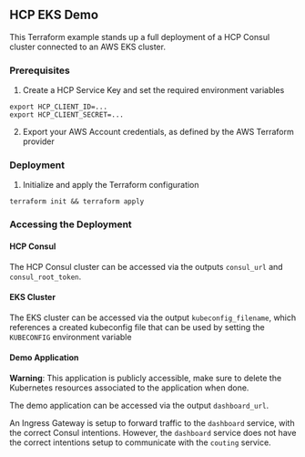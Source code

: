 ## HCP EKS Demo

This Terraform example stands up a full deployment of a HCP Consul cluster
connected to an AWS EKS cluster.

### Prerequisites

1. Create a HCP Service Key and set the required environment variables

```
export HCP_CLIENT_ID=...
export HCP_CLIENT_SECRET=...
```

2. Export your AWS Account credentials, as defined by the AWS Terraform provider

### Deployment

1. Initialize and apply the Terraform configuration

```
terraform init && terraform apply
```

### Accessing the Deployment

#### HCP Consul

The HCP Consul cluster can be accessed via the outputs `consul_url` and
`consul_root_token`.

#### EKS Cluster

The EKS cluster can be accessed via the output `kubeconfig_filename`, which
references a created kubeconfig file that can be used by setting the
`KUBECONFIG` environment variable

#### Demo Application

**Warning**: This application is publicly accessible, make sure to delete the Kubernetes
resources associated to the application when done.

The demo application can be accessed via the output `dashboard_url`.

An Ingress Gateway is setup to forward traffic to the `dashboard` service, with
the correct Consul intentions. However, the `dashboard` service does not have
the correct intentions setup to communicate with the `couting` service.
